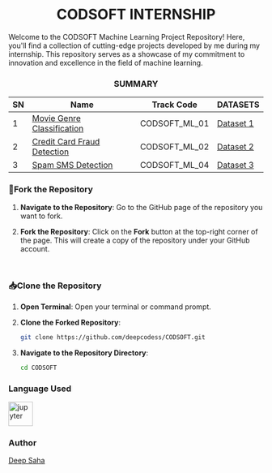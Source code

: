 ﻿﻿<div align="center">

# CODSOFT INTERNSHIP

</div>
Welcome to the CODSOFT Machine Learning Project Repository! Here, you'll find a collection of cutting-edge projects developed by me during my internship. This repository serves as a showcase of my commitment to innovation and excellence in the field of machine learning.

<div align="center">

### SUMMARY
| SN  | Name                                    | Track Code    | DATASETS                                                  
| --- | --------------------------------------- | ------------- | ----------------------------------------------------- |
| 1   | [Movie Genre Classification](/Movie%20Genre%20Classification/MOVIE%20GENRE%20CLASSIFICATION.ipynb)     | CODSOFT_ML_01 | <a href = "https://www.kaggle.com/datasets/hijest/genre-classification-dataset-imdb"> Dataset 1 </a>               |
| 2   | [Credit Card Fraud Detection](/Credit%20Card%20Fraud%20Detection/Credit_Card_Fraud_Detection_.ipynb)  | CODSOFT_ML_02 | <a href = "https://www.kaggle.com/datasets/kartik2112/fraud-detection"> Dataset 2</a>    |
| 3   | [Spam SMS Detection](/Spam%20SMS%20Detection/Spam%20SMS%20Detection.ipynb) | CODSOFT_ML_04 | <a href = "https://www.kaggle.com/datasets/uciml/sms-spam-collection-dataset"> Dataset 3</a>               |

</div>

### 📌Fork the Repository

1. **Navigate to the Repository**: Go to the GitHub page of the repository you want to fork.

2. **Fork the Repository**: Click on the **Fork** button at the top-right corner of the page. This will create a copy of the repository under your GitHub account.

<br>

### 📥Clone the Repository

1. **Open Terminal**: Open your terminal or command prompt.

2. **Clone the Forked Repository**:
   ```bash
   git clone https://github.com/deepcodess/CODSOFT.git
   ```
   
3. **Navigate to the Repository Directory**:
   ```bash
   cd CODSOFT
   ```

<h3> Language Used</h3>


<img width="48" height="48" src="https://img.icons8.com/fluency/48/jupyter.png" alt="jupyter"/>


<h3> Author </h3>

<a href = "https://www.linkedin.com/in/deep-saha-developer">Deep Saha</a>
